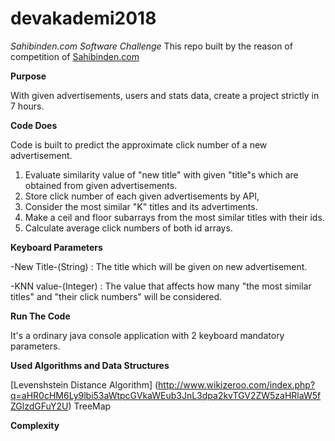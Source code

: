 # devakademi2018
*Sahibinden.com Software Challenge*
This repo built by the reason of competition of [Sahibinden.com](Sahibinden.com)

**Purpose**

With given advertisements, users and stats data, create a project strictly in 7 hours.

**Code Does**

Code is built to predict the approximate click number of a new advertisement.
1. Evaluate similarity value of "new title" with given "title"s which are obtained from given advertisements. 
2. Store click number of each given advertisements by API,
3. Consider the most similar "K" titles and its advertiments.
4. Make a ceil and floor subarrays from the most similar titles with their ids.
5. Calculate average click numbers of both id arrays.

**Keyboard Parameters**

-New Title-(String)  : The title which will be given on new advertisement.

-KNN value-(Integer) : The value that affects how many "the most similar titles" and "their click numbers" will be considered.

**Run The Code**

It's a ordinary java console application with 2 keyboard mandatory parameters.

**Used Algorithms and Data Structures**

[Levenshstein Distance Algorithm] (http://www.wikizeroo.com/index.php?q=aHR0cHM6Ly9lbi53aWtpcGVkaWEub3JnL3dpa2kvTGV2ZW5zaHRlaW5fZGlzdGFuY2U)
TreeMap

**Complexity**

